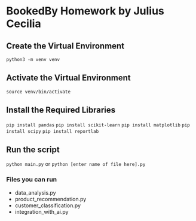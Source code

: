 # BookedBy Homework by Julius Cecilia

## Create the Virtual Environment

`python3 -m venv venv`

## Activate the Virtual Environment

`source venv/bin/activate`

## Install the Required Libraries

`pip install pandas`
`pip install scikit-learn`
`pip install matplotlib`
`pip install scipy`
`pip install reportlab`

## Run the script

`python main.py` or `python [enter name of file here].py`

### Files you can run

- data_analysis.py
- product_recommendation.py
- customer_classification.py
- integration_with_ai.py
